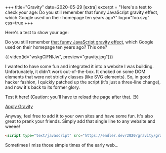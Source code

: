 +++
title="Gravity"
date=2020-05-29
[extra]
excerpt = "Here's a test to check your age: Do you still remember that funny JavaScript gravity effect, which Google used on their homepage ten years ago?"
logo="foo.svg"
css=true
+++


Here's a test to show your age:

Do you still remember [that funny JavaScript gravity effect](https://josephpcohen.com/w/gravityscript/), which Google used on their homepage ten years ago? This one?

{{ video(id="wskgClFNlJw", preview="gravity.jpg")}}

I wanted to have some fun and integrated it into a website I was building.
Unfortunately, it didn't work out-of-the-box.
It choked on some DOM elements that were not strictly classes (like SVG elements).
So, in good hacker fashion,  I quickly patched up the script (it's just a three-line change), and now it's back to its former glory.

Test it here! (Caution: you'll have to reload the page after that. 😏)

<a class="btn" href='#' id='gravity'>Apply Gravity</a>

<script type="text/javascript">
    var myLink = document.getElementById('gravity');

    myLink.onclick = function(){

        var script = document.createElement("script");
        script.type = "text/javascript";
        script.src = "gravity.js"; 
        document.getElementsByTagName("head")[0].appendChild(script);
        return false;
    }
</script>

Anyway, feel free to add it to your own sites and have some fun.
It's also great to prank your friends.
Simply add that single line to any website and weeee!

```html
<script type="text/javascript" src="https://endler.dev/2020/gravity/gravity.js"></script>
```

Sometimes I miss those simple times of the early web...